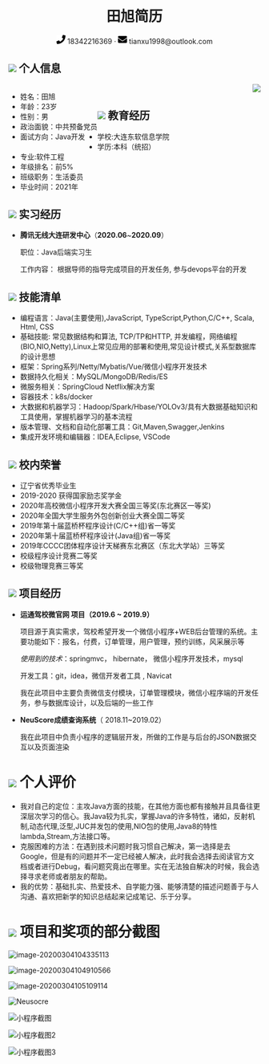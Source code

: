 <center>
 <h1> 田旭简历 </h1>
     <div>
         <span>
             <img src="assets/phone-solid.svg" width="18px">
             18342216369
         </span>
         ·
         <span>
             <img src="assets/envelope-solid.svg" width="18px">
             tianxu1998@outlook.com
         </span>
     </div>
     </center>




## <img src="C:/Users/Administrator/AppData/Roaming/Typora/draftsRecover/assets/info-circle-solid.svg" width="30px"> 个人信息

<center>
    <div align="left" style="float:left; display:inline">
		<ul width="180px">
			<li>姓名：田旭</li>
			<li>年龄：23岁</li>
            <li>性别：男</li>
            <li>政治面貌：中共预备党员</li>
			<li width="300px">面试方向：Java开发</li>
		</ul>          
    </div>
    <div aligin="right" style="float:right; display:inline">
    	<img src="C:\Users\Administrator\Desktop\田旭照片.jpg" height="120px" weight="auto">
    </div>
    <br>
</center>







## <img src="C:/Users/Administrator/AppData/Roaming/Typora/draftsRecover/assets/graduation-cap-solid.svg" width="30px"> 教育经历

- 学校:大连东软信息学院
- 学历:本科（统招）
- 专业:软件工程
- 年级排名：前5%
- 班级职务：生活委员
- 毕业时间：2021年

## <img src="C:/Users/Administrator/AppData/Roaming/Typora/draftsRecover/assets/tools-solid.svg" width="30px"> 实习经历

- **腾讯无线大连研发中心**（**2020.06**~**2020.09**）

  职位：Java后端实习生

  工作内容： 根据导师的指导完成项目的开发任务, 参与devops平台的开发

## <img src="C:/Users/Administrator/AppData/Roaming/Typora/draftsRecover/assets/tools-solid.svg" width="30px"> 技能清单

- 编程语言：Java(主要使用),JavaScript, TypeScript,Python,C/C++, Scala, Html, CSS
- 基础技能: 常见数据结构和算法, TCP/TP和HTTP, 并发编程，网络编程(BIO,NIO,Netty),Linux上常见应用的部署和使用,常见设计模式,关系型数据库的设计思想
- 框架：Spring系列/Netty/Mybatis/Vue/微信小程序开发技术
- 数据持久化相关：MySQL/MongoDB/Redis/ES
- 微服务相关：SpringCloud Netflix解决方案
 - 容器技术：k8s/docker
- 大数据和机器学习：Hadoop/Spark/Hbase/YOLOv3/具有大数据基础知识和工具使用，掌握机器学习的基本流程
- 版本管理、文档和自动化部署工具：Git,Maven,Swagger,Jenkins
- 集成开发环境和编辑器：IDEA,Eclipse, VSCode

## <img src="C:/Users/Administrator/AppData/Roaming/Typora/draftsRecover/assets/honor-solid.svg" width="30px"> 校内荣誉

- 辽宁省优秀毕业生
- 2019-2020 获得国家励志奖学金
- 2020年高校微信小程序开发大赛全国三等奖(东北赛区一等奖)
- 2020年全国大学生服务外包创新创业大赛全国二等奖
- 2019年第十届蓝桥杯程序设计(C/C++组)省一等奖
- 2020年第十届蓝桥杯程序设计(Java组)省一等奖
- 2019年CCCC团体程序设计天梯赛东北赛区（东北大学站）三等奖
- 校级程序设计竞赛二等奖
- 校级物理竞赛三等奖

## <img src="C:/Users/Administrator/AppData/Roaming/Typora/draftsRecover/assets/project-diagram-solid.svg" width="30px"> 项目经历

- **运通驾校微官网 项目（2019.6 ~ 2019.9）**

  项目源于真实需求，驾校希望开发一个微信小程序+WEB后台管理的系统。主要功能如下：报名，付费，订单管理，用户管理，预约训练，风采展示等

  *使用到的技术*：springmvc， hibernate， 微信小程序开发技术，mysql

  开发工具：git，idea，微信开发者工具 ,  Navicat

  我在此项目中主要负责微信支付模块，订单管理模块，微信小程序端的开发任务，参与数据库设计，以及后端的一些工作

- **NeuScore成绩查询系统**（ 2018.11~2019.02）

  我在此项目中负责小程序的逻辑层开发，所做的工作是与后台的JSON数据交互以及页面渲染

# <img src="C:/Users/Administrator/AppData/Roaming/Typora/draftsRecover/assets/info-circle-solid.svg" width="30px"> 个人评价

- 我对自己的定位：主攻Java方面的技能，在其他方面也都有接触并且具备往更深层次学习的信心。我Java较为扎实，掌握Java的许多特性，诸如，反射机制,动态代理,泛型,JUC并发包的使用,NIO包的使用,Java8的特性lambda,Stream,方法接口等。
- 克服困难的方法：在遇到技术问题时我习惯自己解决，第一选择是去Google，但是有的问题并不一定已经被人解决，此时我会选择去阅读官方文档或者进行Debug，看问题究竟出在哪里。实在无法独自解决的时候，我会选择寻求老师或者朋友的帮助。
- 我的优势：基础扎实、热爱技术、自学能力强、能够清楚的描述问题善于与人沟通、喜欢把新学的知识总结起来记成笔记、乐于分享。

# <img src="C:/Users/Administrator/AppData/Roaming/Typora/draftsRecover/assets/project-diagram-solid.svg" width="30px"> 项目和奖项的部分截图

![image-20200304104335113](C:\Users\Administrator\AppData\Roaming\Typora\typora-user-images\image-20200304104335113.png)

![image-20200304104910566](C:\Users\Administrator\AppData\Roaming\Typora\typora-user-images\image-20200304104910566.png)

![image-20200304105109114](C:\Users\Administrator\AppData\Roaming\Typora\typora-user-images\image-20200304105109114.png)

![Neusocre](F:\fx\驾校管理系统\小程序截图\Neusocre.png)

![小程序截图](F:\fx\驾校管理系统\小程序截图\小程序截图.png)

![小程序截图2](F:\fx\驾校管理系统\小程序截图\小程序截图2.png)

![小程序截图3](F:\fx\驾校管理系统\小程序截图\小程序截图3.png)

